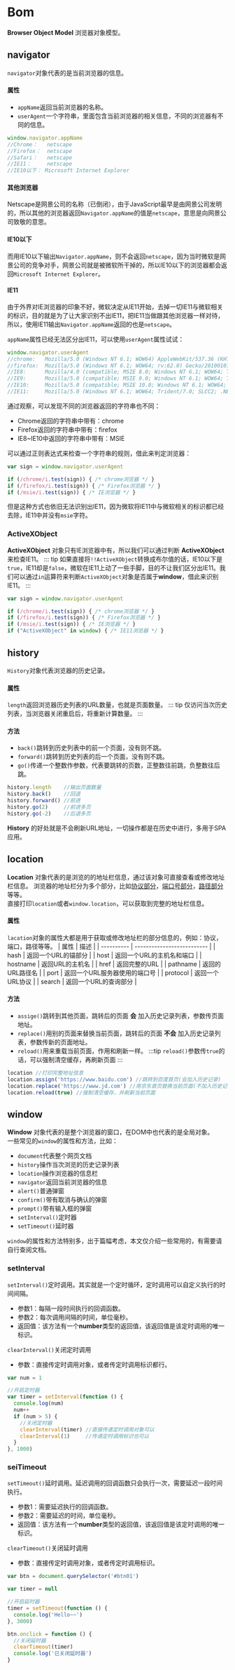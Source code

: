 # Bom
**Browser Object Model** 浏览器对象模型。

## navigator
`navigator`对象代表的是当前浏览器的信息。

#### 属性
* `appName`返回当前浏览器的名称。
* `userAgent`一个字符串，里面包含当前浏览器的相关信息，不同的浏览器有不同的信息。
```js
window.navigator.appName
//Chrome：   netscape
//Firefox：  netscape
//Safari：   netscape
//IE11：     netscape
//IE10以下： Microsoft Internet Explorer
```
#### 其他浏览器
Netscape是网景公司的名称（已倒闭），由于JavaScript最早是由网景公司发明的，所以其他的浏览器返回`Navigator.appName`的值是`netscape`，意思是向网景公司致敬的意思。

#### IE10以下
而用IE10以下输出`Navigator.appName`，则不会返回`netscape`，因为当时微软是网景公司的竞争对手，网景公司就是被微软所干掉的，所以IE10以下的浏览器都会返回`Microsoft Internet Explorer`。

#### IE11
由于外界对IE浏览器的印象不好，微软决定从IE11开始，去掉一切IE11与微软相关的标识，目的就是为了让大家识别不出IE11，把IE11当做跟其他浏览器一样对待，所以，使用IE11输出`Navigator.appName`返回的也是`netscape`。

`appName`属性已经无法区分出IE11，可以使用`userAgent`属性试试：
```js
window.navigator.userAgent
//chrome:   Mozilla/5.0 (Windows NT 6.1; WOW64) AppleWebKit/537.36 (KHTML, like Gecko) Chrome/69.0.3497.92 Safari/537.36
//firefox:  Mozilla/5.0 (Windows NT 6.1; WOW64; rv:62.0) Gecko/20100101 Firefox/62.0
//IE8:      Mozilla/4.0 (compatible; MSIE 8.0; Windows NT 6.1; WOW64; Trident/7.0; SLCC2; .NET CLR 2.0.50727; .NET CLR 3.5.30729; .NET CLR 3.0.30729; .NET4.0C; .NET4.0E; InfoPath.3)
//IE9:      Mozilla/5.0 (compatible; MSIE 9.0; Windows NT 6.1; WOW64; Trident/7.0; SLCC2; .NET CLR 2.0.50727; .NET CLR 3.5.30729; .NET CLR 3.0.30729; .NET4.0C; .NET4.0E; InfoPath.3)
//IE10:     Mozilla/5.0 (compatible; MSIE 10.0; Windows NT 6.1; WOW64; Trident/7.0; SLCC2; .NET CLR 2.0.50727; .NET CLR 3.5.30729; .NET CLR 3.0.30729; .NET4.0C; .NET4.0E; InfoPath.3)
//IE11:     Mozilla/5.0 (Windows NT 6.1; WOW64; Trident/7.0; SLCC2; .NET CLR 2.0.50727; .NET CLR 3.5.30729; .NET CLR 3.0.30729; .NET4.0C; .NET4.0E; InfoPath.3; rv:11.0) like Gecko
```
通过观察，可以发现不同的浏览器返回的字符串也不同：
* Chrome返回的字符串中带有：chrome
* Firefox返回的字符串中带有：firefox
* IE8~IE10中返回的字符串中带有：MSIE

可以通过正则表达式来检查一个字符串的规则，借此来判定浏览器：
```js
var sign = window.navigator.userAgent

if (/chrome/i.test(sign)) { /* chrome浏览器 */ }
if (/firefox/i.test(sign)) { /* Firefox浏览器 */ }
if (/msie/i.test(sign)) { /* IE浏览器 */ }
```
但是这种方式也依旧无法识别出IE11，因为微软将IE11中与微软相关的标识都已经去除，IE11中并没有`msie`字符。

### ActiveXObject
**ActiveXObject** 对象只有IE浏览器中有，所以我们可以通过判断 **ActiveXObject** 来检查IE11。
::: tip
如果直接将`!!ActiveXObject`转换成布尔值的话，IE10以下是`true`，IE11却是`false`，微软在IE11上动了一些手脚，目的不让我们区分出IE11。我们可以通过`in`运算符来判断`ActiveXObject`对象是否属于**window**，借此来识别IE11。
:::

```js
var sign = window.navigator.userAgent

if (/chrome/i.test(sign)) { /* chrome浏览器 */ }
if (/firefox/i.test(sign)) { /* Firefox浏览器 */ }
if (/msie/i.test(sign)) { /* IE浏览器 */ }
if ("ActiveXObject" in window) { /* IE11浏览器 */ }
```

## history
`History`对象代表浏览器的历史记录。

#### 属性
`length`返回浏览器历史列表的URL数量，也就是页面数量。
::: tip
仅访问当次历史列表，当浏览器关闭重启后，将重新计算数量。
:::

#### 方法
* `back()`跳转到历史列表中的前一个页面，没有则不跳。
* `forward()`跳转到历史列表的后一个页面，没有则不跳。
* `go()`传递一个整数作参数，代表要跳转的页数，正整数往前跳，负整数往后跳。
```js
history.length    //输出页面数量
history.back()    //回退
history.forward() //前进
history.go(2)     //前进多页
history.go(-2)    //后退多页
```
**History** 的好处就是不会刷新URL地址，一切操作都是在历史中进行，多用于SPA应用。

## location
**Location** 对象代表的是浏览的的地址栏信息，通过该对象可直接查看或修改地址栏信息。
浏览器的地址栏分为多个部分，比如<u>协议部分</u>，<u>端口号部分</u>，<u>路径部分</u>等等。\
直接打印`location`或者`window.location`，可以获取到完整的地址栏信息。

#### 属性
`lacation`对象的属性大都是用于获取或修改地址栏的部分信息的，例如：协议，端口，路径等等。
| 属性        | 描述                       |
| ---------- | -------------------------- |
| hash       | 返回一个URL的锚部分           |
| host       | 返回一个URL的主机名和端口      |
| hostname   | 返回URL的主机名              |
| href       | 返回完整的URL                |
| pathname   | 返回的URL路径名               |
| port       | 返回一个URL服务器使用的端口号   |
| protocol   | 返回一个URL协议               |
| search     | 返回一个URL的查询部分          |

#### 方法
* `assige()`跳转到其他页面，跳转后的页面 **会** 加入历史记录列表，参数传页面地址。
* `replace()`用别的页面来替换当前页面，跳转后的页面 **不会** 加入历史记录列表，参数传新的页面地址。
* `reload()`用来重载当前页面，作用和刷新一样。
:::tip
`reload()`参数传`true`的话，可以强制清空缓存，再刷新页面
:::

```js
location //打印完整地址信息
location.assign('https://www.baidu.com') //跳转到百度首页(会加入历史记录)
location.replace('https://www.jd.com') //用京东首页替换当前页面(不加入历史记录)
location.reload(true) //强制清空缓存，并刷新当前页面
```

## window
**Window** 对象代表的是整个浏览器的窗口，在DOM中也代表的是全局对象。\
一些常见的`window`的属性和方法，比如：
* `document`代表整个网页文档
* `history`操作当次浏览的历史记录列表
* `location`操作浏览器的信息栏
* `navigator`返回当前浏览器的信息
* `alert()`普通弹窗
* `confirm()`带有取消与确认的弹窗
* `prompt()`带有输入框的弹窗
* `setInterval()`定时器
* `setTimeout()`延时器

`window`的属性和方法特别多，出于篇幅考虑，本文仅介绍一些常用的，有需要请自行查阅文档。

### setInterval
`setInterval()`定时调用。其实就是一个定时循环，定时调用可以自定义执行的时间间隔。
* 参数1：每隔一段时间执行的回调函数。
* 参数2：每次调用间隔的时间，单位毫秒。
* 返回值：该方法有一个**number**类型的返回值，该返回值是该定时调用的唯一标识。

`clearInterval()`关闭定时调用
* 参数：直接传定时调用对象，或者传定时调用标识都行。
```js
var num = 1

//开启定时器
var timer = setInterval(function () {
  console.log(num)
  num++
  if (num > 5) {
    //关闭定时器
    clearInterval(timer) //直接传递定时调用对象可以
    clearInterval(1)     //传递定时调用标识也可以
  }
}, 1000)
```

### seiTimeout
`setTimeout()`延时调用。延迟调用的回调函数只会执行一次，需要延迟一段时间执行。
* 参数1：需要延迟执行的回调函数。
* 参数2：需要延迟的时间，单位毫秒。
* 返回值：该方法有一个**number**类型的返回值，该返回值是该定时调用的唯一标识。

`clearTimeout()`关闭延时调用
* 参数：直接传定时调用对象，或者传定时调用标识。
```js
var btn = document.querySelector('#btn01')

var timer = null

//开启延时器
timer = setTimeout(function () {
  console.log('Hello~~')
}, 3000)

btn.onclick = function () {
  //关闭延时器
  clearTimeout(timer)
  console.log('已关闭延时器')
}
```